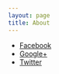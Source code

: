 ```yaml
---
layout: page
title: About
---
```


- [Facebook](http://www.facebook.com/obishop)
- [Google+](http://www.google.com/+OliviaBishop)
- [Twitter](http://twitter.com/obishop89)